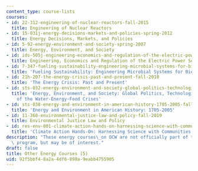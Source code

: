 ```yaml
---
content_type: course-lists
courses:
- id: 22-312-engineering-of-nuclear-reactors-fall-2015
  title: Engineering of Nuclear Reactors
- id: 15-031j-energy-decisions-markets-and-policies-spring-2012
  title: Energy Decisions, Markets, and Policies
- id: 5-92-energy-environment-and-society-spring-2007
  title: Energy, Environment, and Society
- id: ids-505j-engineering-economics-and-regulation-of-the-electric-power-sector-spring-2010
  title: Engineering, Economics and Regulation of the Electric Power Sector
- id: 7-347-fueling-sustainability-engineering-microbial-systems-for-biofuel-production-spring-2011
  title: 'Fueling Sustainability: Engineering Microbial Systems for Biofuel Production'
- id: 21h-207-the-energy-crisis-past-and-present-fall-2010
  title: 'The Energy Crisis: Past and Present'
- id: sts-032-energy-environment-and-society-global-politics-technologies-and-ecologies-of-the-water-energy-food-crises-spring-2018
  title: 'Energy, Environment, and Society: Global Politics, Technologies, and Ecologies
    of the Water-Energy-Food Crises'
- id: sts-038-energy-and-environment-in-american-history-1705-2005-fall-2006
  title: 'Energy and Environment in American History: 1705-2005'
- id: 11-368-environmental-justice-law-and-policy-fall-2019
  title: Environmental Justice Law and Policy
- id: res-env-001-climate-action-hands-on-harnessing-science-with-communities-to-cut-carbon-january-iap-2017
  title: 'Climate Action Hands-On: Harnessing Science with Communities to Cut Carbon'
description: "These energy courses\_on OCW are not officially part of the Energy Minor\
  \ program, but may be of interest."
draft: false
title: Other Energy Courses (5)
uid: 92f5bbf4-8a2a-4df6-898a-9eabb4755905
---
```


